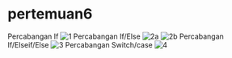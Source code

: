 # pertemuan6
Percabangan If
![1](https://github.com/adibakhul/pertemuan6/assets/145316130/01639954-480c-40ef-b812-7a0d2dd8ac9e)
Percabangan If/Else
![2a](https://github.com/adibakhul/pertemuan6/assets/145316130/79e118bd-7002-4854-8663-2cd300de2d3f)
![2b](https://github.com/adibakhul/pertemuan6/assets/145316130/bf4b9e1b-b9a9-468c-ae5e-d550ae280605)
Percabangan If/Elseif/Else
![3](https://github.com/adibakhul/pertemuan6/assets/145316130/e7b87f63-e5d5-4f02-aa6d-65dfa7817a5d)
Percabangan Switch/case
![4](https://github.com/adibakhul/pertemuan6/assets/145316130/c430639c-7a09-473f-81be-4a5e9428e5ca)
